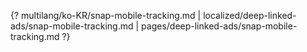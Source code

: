 {? multilang/ko-KR/snap-mobile-tracking.md | localized/deep-linked-ads/snap-mobile-tracking.md | pages/deep-linked-ads/snap-mobile-tracking.md ?}
